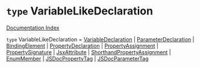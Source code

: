 # `type` VariableLikeDeclaration

[Documentation Index](../README.md)

`type` VariableLikeDeclaration = [VariableDeclaration](../interface.VariableDeclaration/README.md) | [ParameterDeclaration](../interface.ParameterDeclaration/README.md) | [BindingElement](../interface.BindingElement/README.md) | [PropertyDeclaration](../interface.PropertyDeclaration/README.md) | [PropertyAssignment](../interface.PropertyAssignment/README.md) | [PropertySignature](../interface.PropertySignature/README.md) | [JsxAttribute](../interface.JsxAttribute/README.md) | [ShorthandPropertyAssignment](../interface.ShorthandPropertyAssignment/README.md) | [EnumMember](../interface.EnumMember/README.md) | [JSDocPropertyTag](../interface.JSDocPropertyTag/README.md) | [JSDocParameterTag](../interface.JSDocParameterTag/README.md)